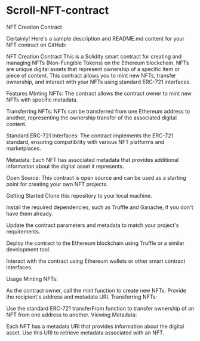 # Scroll-NFT-contract
NFT Creation Contract


Certainly! Here's a sample description and README.md content for your NFT contract on GitHub:

NFT Creation Contract
This is a Solidity smart contract for creating and managing NFTs (Non-Fungible Tokens) on the Ethereum blockchain. NFTs are unique digital assets that represent ownership of a specific item or piece of content. This contract allows you to mint new NFTs, transfer ownership, and interact with your NFTs using standard ERC-721 interfaces.

Features
Minting NFTs: The contract allows the contract owner to mint new NFTs with specific metadata.

Transferring NFTs: NFTs can be transferred from one Ethereum address to another, representing the ownership transfer of the associated digital content.

Standard ERC-721 Interfaces: The contract implements the ERC-721 standard, ensuring compatibility with various NFT platforms and marketplaces.

Metadata: Each NFT has associated metadata that provides additional information about the digital asset it represents.

Open Source: This contract is open source and can be used as a starting point for creating your own NFT projects.

Getting Started
Clone this repository to your local machine.

Install the required dependencies, such as Truffle and Ganache, if you don't have them already.

Update the contract parameters and metadata to match your project's requirements.

Deploy the contract to the Ethereum blockchain using Truffle or a similar development tool.

Interact with the contract using Ethereum wallets or other smart contract interfaces.

Usage
Minting NFTs:

As the contract owner, call the mint function to create new NFTs. Provide the recipient's address and metadata URI.
Transferring NFTs:

Use the standard ERC-721 transferFrom function to transfer ownership of an NFT from one address to another.
Viewing Metadata:

Each NFT has a metadata URI that provides information about the digital asset. Use this URI to retrieve metadata associated with an NFT.
